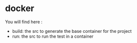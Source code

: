 # docker

You will find here :
- build: the src to generate the base container for the project
- run: the src to run the test in a container
